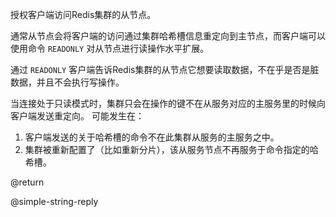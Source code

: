 授权客户端访问Redis集群的从节点。

通常从节点会将客户端的访问通过集群哈希槽信息重定向到主节点，而客户端可以使用命令 `READONLY` 对从节点进行读操作水平扩展。

通过 `READONLY` 客户端告诉Redis集群的从节点它想要读取数据，不在乎是否是脏数据，并且不会执行写操作。

当连接处于只读模式时，集群只会在操作的键不在从服务对应的主服务里的时候向客户端发送重定向。
可能发生在：

1. 客户端发送的关于哈希槽的命令不在此集群从服务的主服务之中。
2. 集群被重新配置了（比如重新分片），该从服务节点不再服务于命令指定的哈希槽。

@return

@simple-string-reply
